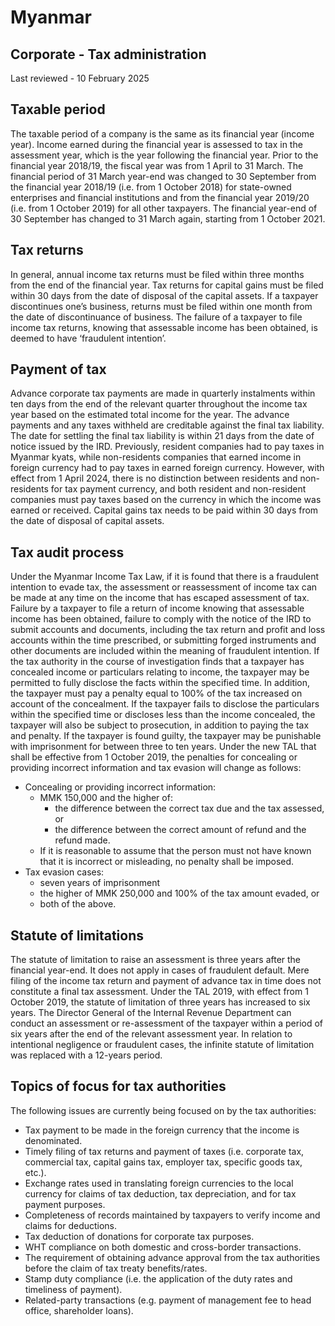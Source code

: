 # Myanmar
## Corporate - Tax administration
Last reviewed - 10 February 2025
## Taxable period
The taxable period of a company is the same as its financial year (income year). Income earned during the financial year is assessed to tax in the assessment year, which is the year following the financial year.
Prior to the financial year 2018/19, the fiscal year was from 1 April to 31 March. The financial period of 31 March year-end was changed to 30 September from the financial year 2018/19 (i.e. from 1 October 2018) for state-owned enterprises and financial institutions and from the financial year 2019/20 (i.e. from 1 October 2019) for all other taxpayers.
The financial year-end of 30 September has changed to 31 March again, starting from 1 October 2021.
## Tax returns
In general, annual income tax returns must be filed within three months from the end of the financial year.
Tax returns for capital gains must be filed within 30 days from the date of disposal of the capital assets.
If a taxpayer discontinues one’s business, returns must be filed within one month from the date of discontinuance of business.
The failure of a taxpayer to file income tax returns, knowing that assessable income has been obtained, is deemed to have ‘fraudulent intention’.
## Payment of tax
Advance corporate tax payments are made in quarterly instalments within ten days from the end of the relevant quarter throughout the income tax year based on the estimated total income for the year. The advance payments and any taxes withheld are creditable against the final tax liability. The date for settling the final tax liability is within 21 days from the date of notice issued by the IRD.
Previously, resident companies had to pay taxes in Myanmar kyats, while non-residents companies that earned income in foreign currency had to pay taxes in earned foreign currency. However, with effect from 1 April 2024, there is no distinction between residents and non-residents for tax payment currency, and both resident and non-resident companies must pay taxes based on the currency in which the income was earned or received.
Capital gains tax needs to be paid within 30 days from the date of disposal of capital assets.
## Tax audit process
Under the Myanmar Income Tax Law, if it is found that there is a fraudulent intention to evade tax, the assessment or reassessment of income tax can be made at any time on the income that has escaped assessment of tax.
Failure by a taxpayer to file a return of income knowing that assessable income has been obtained, failure to comply with the notice of the IRD to submit accounts and documents, including the tax return and profit and loss accounts within the time prescribed, or submitting forged instruments and other documents are included within the meaning of fraudulent intention. If the tax authority in the course of investigation finds that a taxpayer has concealed income or particulars relating to income, the taxpayer may be permitted to fully disclose the facts within the specified time. In addition, the taxpayer must pay a penalty equal to 100% of the tax increased on account of the concealment. If the taxpayer fails to disclose the particulars within the specified time or discloses less than the income concealed, the taxpayer will also be subject to prosecution, in addition to paying the tax and penalty. If the taxpayer is found guilty, the taxpayer may be punishable with imprisonment for between three to ten years.
Under the new TAL that shall be effective from 1 October 2019, the penalties for concealing or providing incorrect information and tax evasion will change as follows:
  * Concealing or providing incorrect information: 
    * MMK 150,000 and the higher of: 
      * the difference between the correct tax due and the tax assessed, or
      * the difference between the correct amount of refund and the refund made.
    * If it is reasonable to assume that the person must not have known that it is incorrect or misleading, no penalty shall be imposed.
  * Tax evasion cases: 
    * seven years of imprisonment
    * the higher of MMK 250,000 and 100% of the tax amount evaded, or
    * both of the above.


## Statute of limitations
The statute of limitation to raise an assessment is three years after the financial year-end. It does not apply in cases of fraudulent default. Mere filing of the income tax return and payment of advance tax in time does not constitute a final tax assessment.
Under the TAL 2019, with effect from 1 October 2019, the statute of limitation of three years has increased to six years. The Director General of the Internal Revenue Department can conduct an assessment or re-assessment of the taxpayer within a period of six years after the end of the relevant assessment year. In relation to intentional negligence or fraudulent cases, the infinite statute of limitation was replaced with a 12-years period.
## Topics of focus for tax authorities
The following issues are currently being focused on by the tax authorities:
  * Tax payment to be made in the foreign currency that the income is denominated.
  * Timely filing of tax returns and payment of taxes (i.e. corporate tax, commercial tax, capital gains tax, employer tax, specific goods tax, etc.).
  * Exchange rates used in translating foreign currencies to the local currency for claims of tax deduction, tax depreciation, and for tax payment purposes.
  * Completeness of records maintained by taxpayers to verify income and claims for deductions.
  * Tax deduction of donations for corporate tax purposes.
  * WHT compliance on both domestic and cross-border transactions.
  * The requirement of obtaining advance approval from the tax authorities before the claim of tax treaty benefits/rates.
  * Stamp duty compliance (i.e. the application of the duty rates and timeliness of payment).
  * Related-party transactions (e.g. payment of management fee to head office, shareholder loans).


